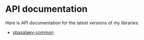 # API documentation

Here is API documentation for the latest versions of my libraries:

* [sbasalaev-common](https://api.sbasalaev.me/sbasalaev-common/)
